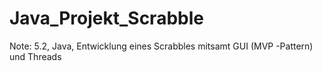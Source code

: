 # Java_Projekt_Scrabble
Note: 5.2, Java, Entwicklung eines Scrabbles mitsamt GUI (MVP -Pattern) und Threads
